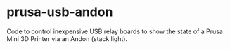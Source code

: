 # prusa-usb-andon
Code to control inexpensive USB relay boards to show the state of a Prusa Mini 3D Printer via an Andon (stack light).
